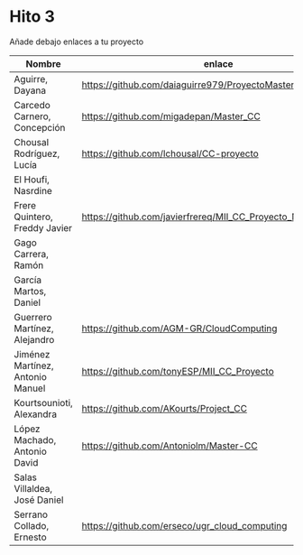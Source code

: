 # Hito 3

Añade debajo enlaces a tu proyecto

| Nombre                           |  enlace  | version | Comprobado | 
|----------------------------------|----------|---------| ---------- |
| Aguirre, Dayana                  | https://github.com/daiaguirre979/ProyectoMasterCC |1 | :white_check_mark: erseco |
| Carcedo Carnero, Concepción      | https://github.com/migadepan/Master_CC | 2 | |
| Chousal Rodríguez, Lucía         | https://github.com/lchousal/CC-proyecto | | 
| El Houfi, Nasrdine               | | |
| Frere Quintero, Freddy Javier    | https://github.com/javierfrereq/MII_CC_Proyecto_MicroServicios| 1 | |
| Gago Carrera, Ramón              | | | |
| García Martos, Daniel            | | |
| Guerrero Martínez, Alejandro     | https://github.com/AGM-GR/CloudComputing | 1 |:white_check_mark: Antoniolm |
| Jiménez Martínez, Antonio Manuel | https://github.com/tonyESP/MII_CC_Proyecto | 19 | |
| Kourtsounioti, Alexandra         | https://github.com/AKourts/Project_CC | 2 | :white_check_mark: tonyESP |
| López Machado, Antonio David     | https://github.com/Antoniolm/Master-CC | 1 | :white_check_mark: AGM-GR |
| Salas Villaldea, José Daniel     | | |
| Serrano Collado, Ernesto         | https://github.com/erseco/ugr_cloud_computing | 2 | |



